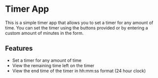 # Timer App

This is a simple timer app that allows you to set a timer for any amount of time. You can set the timer using the buttons provided or by entering a custom amount of minutes in the form. 

## Features 
- Set a timer for any amount of time 
- View the remaining time left on the timer 
- View the end time of the timer in hh:mm:ss format (24 hour clock)
